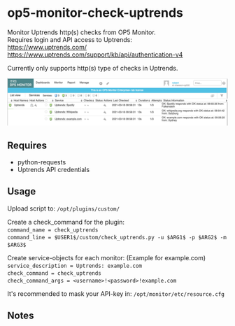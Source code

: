 # op5-monitor-check-uptrends
Monitor Uptrends http(s) checks from OP5 Monitor. <br/>
Requires login and API access to Uptrends: <br/>
https://www.uptrends.com/ <br/>
https://www.uptrends.com/support/kb/api/authentication-v4 <br/>

Currently only supports http(s) type of checks in Uptrends. <br/>

![alt text](https://github.com/bobkjell/op5-monitor-check-uptrends/blob/main/uptrends-checks.png "Uptrends service-checks")

## Requires
* python-requests
* Uptrends API credentials

## Usage
Upload script to: `/opt/plugins/custom/` <br/>

Create a check_command for the plugin: <br/>
`command_name = check_uptrends` <br/>
`command_line = $USER1$/custom/check_uptrends.py -u $ARG1$ -p $ARG2$ -m $ARG3$` <br/>



Create service-objects for each monitor: (Example for example.com) <br/>
`service_description = Uptrends: example.com` <br/>
`check_command = check_uptrends` <br/>
`check_command_args = <username>!<password>!example.com` <br/>

It's recommended to mask your API-key in: `/opt/monitor/etc/resource.cfg`

## Notes
